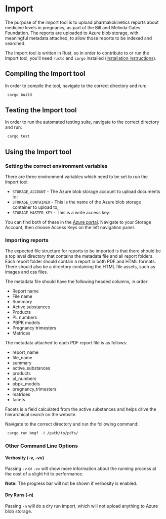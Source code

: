 # Import

The purpose of the import tool is to upload pharmakokinetics reports about medicine levels in pregnancy, as part of the Bill and Melinda Gates Foundation. The reports are uploaded to Azure blob storage, with meaningful metadata attached, to allow those reports to be indexed and searched.

The Import tool is written in Rust, so in order to contribute to or run the Import tool, you'll need `rustc` and `cargo` installed ([installation instructions](https://doc.rust-lang.org/cargo/getting-started/installation.html)).

## Compiling the Import tool

In order to compile the tool, navigate to the correct directory and run:

```sh
 cargo build
```

## Testing the Import tool

In order to run the automated testing suite, navigate to the correct directory and run:

```sh
 cargo test
```

## Using the Import tool

### Setting the correct environment variables

There are three environment variables which need to be set to run the Import tool:

- `STORAGE_ACCOUNT` - The Azure blob storage account to upload documents to;
- `STORAGE_CONTAINER` - This is the name of the Azure blob storage container to upload to;
- `STORAGE_MASTER_KEY` - This is a write access key.

You can find both of these in the [Azure portal](https://portal.azure.com). Navigate to your Storage Account, then choose Access Keys on the left navigation panel.

### Importing reports

The expected file structure for reports to be imported is that there should be a top level directory that contains the metadata file and all report folders. Each report folder should contain a report in both PDF and HTML formats. There should also be a directory containing the HTML file assets, such as images and css files.

The metadata file should have the following headed columns, in order:

- Report name
- File name
- Summary
- Active substances
- Products
- PL numbers
- PBPK models
- Pregnancy trimesters
- Matrices

The metadata attached to each PDF report file is as follows:

- report_name
- file_name
- summary
- active_substances
- products
- pl_numbers
- pbpk_models
- pregnancy_trimesters
- matrices
- facets

Facets is a field calculated from the active substances and helps drive the hierarchical search on the website.

Navigate to the correct directory and run the following command:

```sh
 cargo run bmgf -d /path/to/pdfs/
```

### Other Command Line Options

#### Verbosity (-v, -vv)

Passing `-v` or `-vv` will show more information about the running process at the cost of a slight hit to performance.

**Note:** The progress bar will not be shown if verbosity is enabled.

#### Dry Runs (-n)

Passing `-n` will do a dry run import, which will not upload anything to Azure blob storage.
